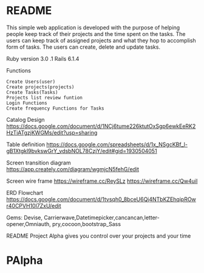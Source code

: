 # README

This simple web application is developed with the purpose of helping people keep track of their projects and the time spent on the tasks. The users can keep track of assigned projects and what they hop to accomplish form of tasks. The users can create, delete and update tasks.



Ruby version 3.0 .1 Rails 6.1.4

  Functions

    Create Users(user)
    Create projects(projects)
    Create Tasks(Tasks)
    Projects list review funtion
    Login Functions
    Create frequency Functions for Tasks

Catalog Design  https://docs.google.com/document/d/1NCj6tume226ktutOxSgp6ewkEeRK2HzTiATgzjKWGMs/edit?usp=sharing

Table definition https://docs.google.com/spreadsheets/d/1x_NSgcKBf_l-gB1Xtgkl9bvkswGrY_vdsbNOL78CzjY/edit#gid=1930504051

Screen transition diagram https://app.creately.com/diagram/wgmjcN5fehG/edit

Screen wire frame https://wireframe.cc/ReySLz https://wireframe.cc/Qw4uiI

ERD Flowchart https://docs.google.com/document/d/1tvsqh0_8bceU6Qj4NTbKZEhqipROwr40CPVH10l7ZxU/edit

Gems: Devise, Carrierwave,Datetimepicker,cancancan,letter-opener,Omniauth, pry,cocoon,bootstrap_Sass

README Project Alpha gives you control over your projects and your time

# PAlpha
